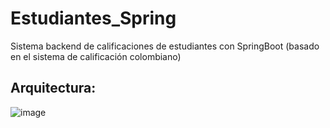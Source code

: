 # Estudiantes_Spring
Sistema backend de calificaciones de estudiantes con SpringBoot (basado en el sistema de calificación colombiano)

## Arquitectura:
![image](https://github.com/JuanAmaya14/Estudiantes_Spring/assets/66374583/104cc489-4b0a-4bf7-bbfb-81d347c2d729)

